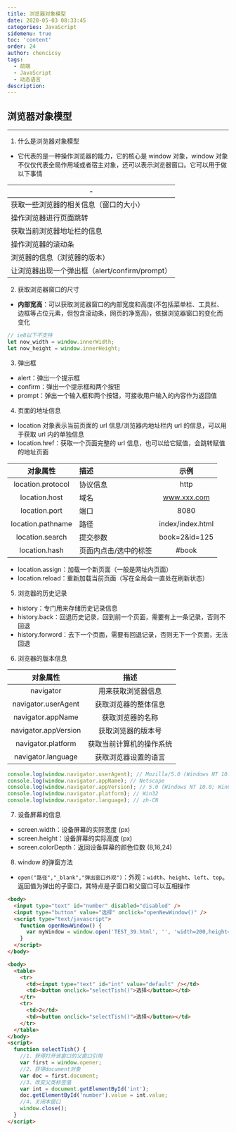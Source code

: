 ```yaml
---
title: 浏览器对象模型
date: 2020-05-03 08:33:45
categories: JavaScript
sidemenu: true
toc: 'content'
order: 24
author: chencicsy
tags:
  - 前端
  - JavaScript
  - 动态语言
description:
---
```


## 浏览器对象模型
---

1. 什么是浏览器对象模型
- 它代表的是一种操作浏览器的能力，它的核心是 window 对象，window 对象不仅仅代表全局作用域或者宿主对象，还可以表示浏览器窗口。它可以用于做以下事情

|-|
|---|
|获取一些浏览器的相关信息（窗口的大小）|
|操作浏览器进行页面跳转|
|获取当前浏览器地址栏的信息|
|操作浏览器的滚动条|
|浏览器的信息（浏览器的版本）|
|让浏览器出现一个弹出框（alert/confirm/prompt）|

2. 获取浏览器窗口的尺寸
- **内部宽高**：可以获取浏览器窗口的内部宽度和高度(不包括菜单栏、工具栏、边框等占位元素，但包含滚动条，网页的净宽高)，依据浏览器窗口的变化而变化

```js
// ie8以下不支持
let now_width = window.innerWidth;
let now_height = window.innerHeight;
```

3. 弹出框
- alert：弹出一个提示框
- confirm：弹出一个提示框和两个按钮
- prompt：弹出一个输入框和两个按钮，可接收用户输入的内容作为返回值

4. 页面的地址信息
- location 对象表示当前页面的 url 信息/浏览器内地址栏内 url 的信息，可以用于获取 url 内的单独信息
- location.href：获取一个页面完整的 url 信息，也可以给它赋值，会跳转赋值的地址页面

|     对象属性      | 描述                  |       示例       |
| :---------------: | :-------------------- | :--------------: |
| location.protocol | 协议信息              |       http       |
|   location.host   | 域名                  |   www.xxx.com    |
|   location.port   | 端口                  |       8080       |
| location.pathname | 路径                  | index/index.html |
|  location.search  | 提交参数              |  book=2&id=125   |
|   location.hash   | 页面内点击/选中的标签 |      #book       |

- location.assign：加载一个新页面（一般是网址内页面）
- location.reload：重新加载当前页面（写在全局会一直处在刷新状态）

5. 浏览器的历史记录
- history：专门用来存储历史记录信息
- history.back：回退历史记录，回到前一个页面，需要有上一条记录，否则不回退
- history.forword：去下一个页面，需要有回退记录，否则无下一个页面，无法回退

6. 浏览器的版本信息

|       对象属性       |           描述           |
| :------------------: | :----------------------: |
|      navigator       |    用来获取浏览器信息    |
| navigator.userAgent  |   获取浏览器的整体信息   |
|  navigator.appName   |     获取浏览器的名称     |
| navigator.appVersion |    获取浏览器的版本号    |
|  navigator.platform  | 获取当前计算机的操作系统 |
|  navigator.language  |   获取浏览器设置的语言   |

```js
console.log(window.navigator.userAgent); // Mozilla/5.0 (Windows NT 10.0; Win64; x64) AppleWebKit/537.36 (KHTML, like Gecko) Chrome/83.0.4103.116 Safari/537.36
console.log(window.navigator.appName); // Netscape
console.log(window.navigator.appVersion); // 5.0 (Windows NT 10.0; Win64; x64) AppleWebKit/537.36 (KHTML, like Gecko) Chrome/83.0.4103.116 Safari/537.36
console.log(window.navigator.platform); // Win32
console.log(window.navigator.language); // zh-CN
```

7. 设备屏幕的信息
- screen.width：设备屏幕的实际宽度 (px)
- screen.height：设备屏幕的实际高度 (px)
- screen.colorDepth：返回设备屏幕的颜色位数 (8,16,24)

8. window 的弹窗方法
- `open("路径","_blank","弹出窗口外观")`：外观：`width`、`height`、`left`、`top`。返回值为弹出的子窗口，其特点是子窗口和父窗口可以互相操作

```html
<body>
  <input type="text" id="number" disabled="disabled" />
  <input type="button" value="选择" onclick="openNewWindow()" />
  <script type="text/javascript">
    function openNewWindow() {
      var myWindow = window.open('TEST_39.html', '', 'width=200,height=200');
    }
  </script>
</body>
```

```html
<body>
  <table>
    <tr>
      <td><input type="text" id="int" value="default" /></td>
      <td><button onclick="selectTish()">选择</button></td>
    </tr>
    <tr>
      <td>2</td>
      <td><button onclick="selectTish()">选择</button></td>
    </tr>
  </table>
</body>
<script>
  function selectTish() {
    //1、获得打开该窗口的父窗口引用
    var first = window.opener;
    //2、获得document对象
    var doc = first.document;
    //3、改变父类标签值
    var int = document.getElementById('int');
    doc.getElementById('number').value = int.value;
    //4、关闭本窗口
    window.close();
  }
</script>
```
